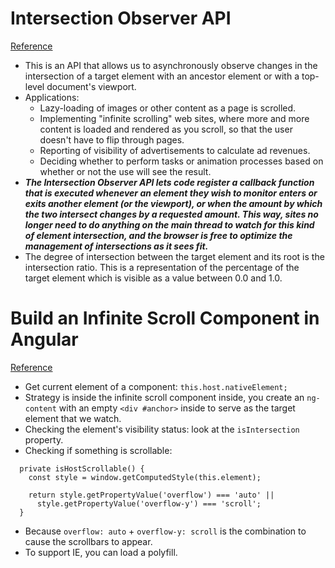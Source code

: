 # Intersection Observer API
[Reference](https://developer.mozilla.org/en-US/docs/Web/API/Intersection_Observer_API)

- This is an API that allows us to asynchronously observe changes in the intersection of a target element with an ancestor element or with a top-level document's viewport.
- Applications:
  - Lazy-loading of images or other content as a page is scrolled.
  - Implementing "infinite scrolling" web sites, where more and more content is loaded and rendered as you scroll, so that the user doesn't have to flip through pages.
  - Reporting of visibility of advertisements to calculate ad revenues.
  - Deciding whether to perform tasks or animation processes based on whether or not the use will see the result.
- ***The Intersection Observer API lets code register a callback function that is executed whenever an element they wish to monitor enters or exits another element (or the viewport), or when the amount by which the two intersect changes by a requested amount. This way, sites no longer need to do anything on the main thread to watch for this kind of element intersection, and the browser is free to optimize the management of intersections as it sees fit.***
- The degree of intersection between the target element and its root is the intersection ratio. This is a representation of the percentage of the target element which is visible as a value between 0.0 and 1.0.

# Build an Infinite Scroll Component in Angular
[Reference](https://netbasal.com/build-an-infinite-scroll-component-in-angular-a9c16907a94d)

- Get current element of a component: `this.host.nativeElement;`
- Strategy is inside the infinite scroll component inside, you create an `ng-content` with an empty `<div #anchor>` inside to serve as the target element that we watch.
- Checking the element's visibility status: look at the `isIntersection` property.
- Checking if something is scrollable:

```
  private isHostScrollable() {
    const style = window.getComputedStyle(this.element);

    return style.getPropertyValue('overflow') === 'auto' ||
      style.getPropertyValue('overflow-y') === 'scroll';
  }
```

- Because `overflow: auto` + `overflow-y: scroll` is the combination to cause the scrollbars to appear.
- To support IE, you can load a polyfill.

